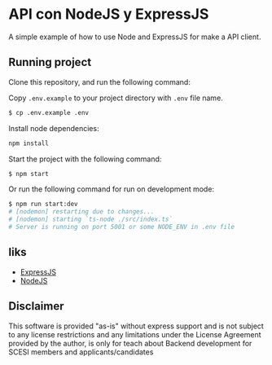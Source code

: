# API con NodeJS y ExpressJS

A simple example of how to use Node and ExpressJS for make a API client.

## Running project

Clone this repository, and run the following command:

Copy `.env.example` to your project directory with `.env` file name.

```bash
$ cp .env.example .env
```

Install node dependencies:

```bash
npm install
```

Start the project with the following command:

```bash
$ npm start
```

Or run the following command for run on development mode:
```bash
$ npm run start:dev
# [nodemon] restarting due to changes...
# [nodemon] starting `ts-node ./src/index.ts`
# Server is running on port 5001 or some NODE_ENV in .env file
```

## liks

- [ExpressJS](https://expressjs.com/es/)
- [NodeJS](https://nodejs.org/en)

## Disclaimer
This software is provided "as-is" without express support and is not subject to any license restrictions and any limitations under the License Agreement provided by the author, is only for teach about Backend development for SCESI members and applicants/candidates